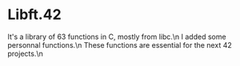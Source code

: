 # Libft.42
It's a library of 63 functions in C, mostly from libc.\n
I added some personnal functions.\n
These functions are essential for the next 42 projects.\n
